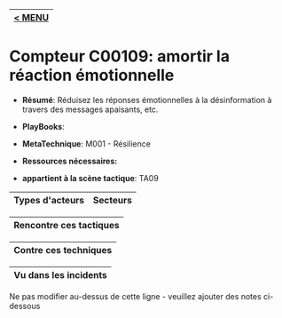 |[< MENU](../README.md)|
|---|
# Compteur C00109: amortir la réaction émotionnelle

* **Résumé**: Réduisez les réponses émotionnelles à la désinformation à travers des messages apaisants, etc.

* **PlayBooks**:

* **MetaTechnique**: M001 - Résilience

* **Ressources nécessaires:**

* **appartient à la scène tactique**: TA09


|Types d'acteurs |Secteurs |
|----------- |------- |



|Rencontre ces tactiques |
|---------------------- |



|Contre ces techniques |
|------------------------- |



|Vu dans les incidents |
|----------------- |


Ne pas modifier au-dessus de cette ligne - veuillez ajouter des notes ci-dessous
